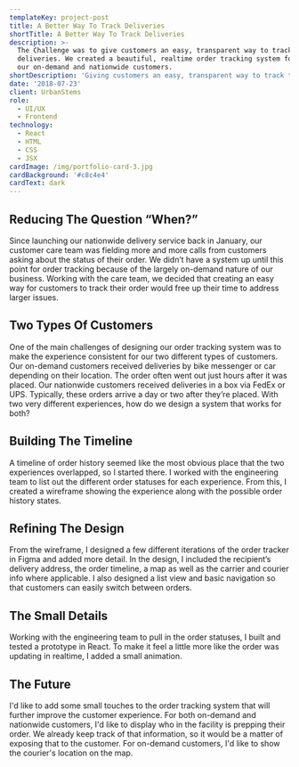 ```yaml
---
templateKey: project-post
title: A Better Way To Track Deliveries
shortTitle: A Better Way To Track Deliveries
description: >-
  The Challenge was to give customers an easy, transparent way to track their
  deliveries. We created a beautiful, realtime order tracking system for both
  our on-demand and nationwide customers.
shortDescription: 'Giving customers an easy, transparent way to track their deliveries.'
date: '2018-07-23'
client: UrbanStems
role:
  - UI/UX
  - Frontend
technology:
  - React
  - HTML
  - CSS
  - JSX
cardImage: /img/portfolio-card-3.jpg
cardBackground: '#c8c4e4'
cardText: dark
---
```

## Reducing The Question “When?”
Since launching our nationwide delivery service back in January, our customer care team was fielding more and more calls from customers asking about the status of their order. We didn’t have a system up until this point for order tracking because of the largely on-demand nature of our business. Working with the care team, we decided that creating an easy way for customers to track their order would free up their time to address larger issues.

## Two Types Of Customers
One of the main challenges of designing our order tracking system was to make the experience consistent for our two different types of customers. Our on-demand customers received deliveries by bike messenger or car depending on their location. The order often went out just hours after it was placed. Our nationwide customers received deliveries in a box via FedEx or UPS. Typically, these orders arrive a day or two after they’re placed. With two very different experiences, how do we design a system that works for both?

## Building The Timeline
A timeline of order history seemed like the most obvious place that the two experiences overlapped, so I started there. I worked with the engineering team to list out the different order statuses for each experience. From this, I created a wireframe showing the experience along with the possible order history states.

## Refining The Design
From the wireframe, I designed a few different iterations of the order tracker in Figma and added more detail. In the design, I included the recipient’s delivery address, the order timeline, a map as well as the carrier and courier info where applicable. I also designed a list view and basic navigation so that customers can easily switch between orders.

## The Small Details
Working with the engineering team to pull in the order statuses, I built and tested a prototype in React. To make it feel a little more like the order was updating in realtime, I added a small animation.

## The Future
I'd like to add some small touches to the order tracking system that will further improve the customer experience. For both on-demand and nationwide customers, I'd like to display who in the facility is prepping their order. We already keep track of that information, so it would be a matter of exposing that to the customer. For on-demand customers, I'd like to show the courier's location on the map.
